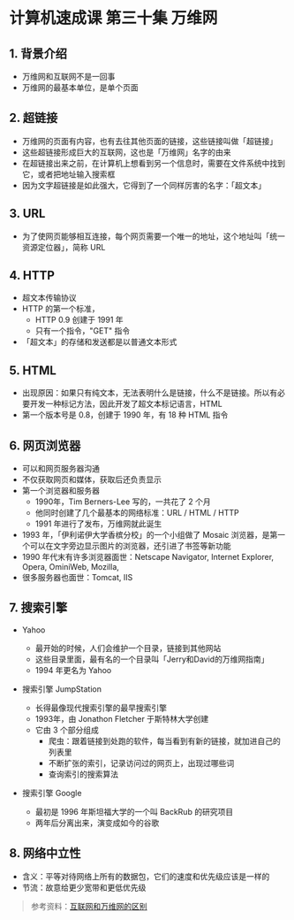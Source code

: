 # 计算机速成课 第三十集 万维网

## 1. 背景介绍
- 万维网和互联网不是一回事
- 万维网的最基本单位，是单个页面

## 2. 超链接
- 万维网的页面有内容，也有去往其他页面的链接，这些链接叫做「超链接」
- 这些超链接形成巨大的互联网，这也是「万维网」名字的由来
- 在超链接出来之前，在计算机上想看到另一个信息时，需要在文件系统中找到它，或者把地址输入搜索框
- 因为文字超链接是如此强大，它得到了一个同样厉害的名字：「超文本」


## 3. URL
- 为了使网页能够相互连接，每个网页需要一个唯一的地址，这个地址叫「统一资源定位器」，简称 URL


## 4. HTTP
- 超文本传输协议
- HTTP 的第一个标准，
  - HTTP 0.9 创建于 1991 年
  - 只有一个指令，"GET" 指令
- 「超文本」的存储和发送都是以普通文本形式


## 5. HTML
- 出现原因：如果只有纯文本，无法表明什么是链接，什么不是链接。所以有必要开发一种标记方法，因此开发了超文本标记语言，HTML
- 第一个版本号是 0.8，创建于 1990 年，有 18 种 HTML 指令

## 6. 网页浏览器
- 可以和网页服务器沟通
- 不仅获取网页和媒体，获取后还负责显示
- 第一个浏览器和服务器
  - 1990年，Tim Berners-Lee 写的，一共花了 2 个月
  - 他同时创建了几个最基本的网络标准：URL / HTML / HTTP
  - 1991 年进行了发布，万维网就此诞生
- 1993 年，「伊利诺伊大学香槟分校」的一个小组做了 Mosaic 浏览器，是第一个可以在文字旁边显示图片的浏览器，还引进了书签等新功能
- 1990 年代末有许多浏览器面世：Netscape Navigator, Internet Explorer, Opera, OminiWeb, Mozilla,
- 很多服务器也面世：Tomcat, IIS


## 7. 搜索引擎
- Yahoo
  - 最开始的时候，人们会维护一个目录，链接到其他网站
  - 这些目录里面，最有名的一个目录叫「Jerry和David的万维网指南」
  - 1994 年更名为 Yahoo

- 搜索引擎 JumpStation
  - 长得最像现代搜索引擎的最早搜索引擎
  - 1993年，由 Jonathon Fletcher 于斯特林大学创建
  - 它由 3 个部分组成
    - 爬虫：跟着链接到处跑的软件，每当看到有新的链接，就加进自己的列表里
    - 不断扩张的索引，记录访问过的网页上，出现过哪些词
    - 查询索引的搜索算法

- 搜索引擎 Google
  - 最初是 1996 年斯坦福大学的一个叫 BackRub 的研究项目
  - 两年后分离出来，演变成如今的谷歌



## 8. 网络中立性
  - 含义：平等对待网络上所有的数据包，它们的速度和优先级应该是一样的
  - 节流：故意给更少宽带和更低优先级


> 参考资料：[互联网和万维网的区别](https://m.680.com/jingxuangl/info-243028.html)

